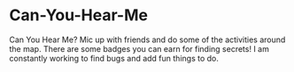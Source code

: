 # Can-You-Hear-Me
Can You Hear Me? Mic up with friends and do some of the activities around the map. There are some badges you can earn for finding secrets! I am constantly working to find bugs and add fun things to do.
